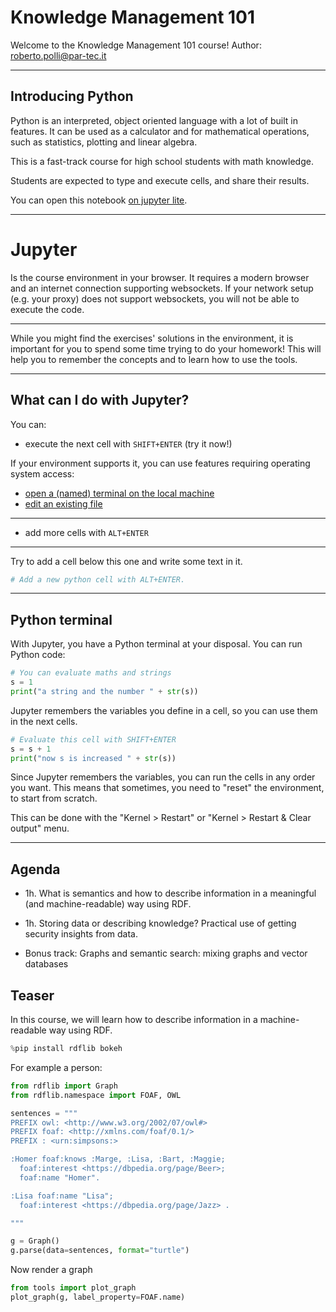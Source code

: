 # Knowledge Management 101

Welcome to the Knowledge Management 101 course!
Author: <roberto.polli@par-tec.it>

---

## Introducing Python

Python is an interpreted, object oriented language with
a lot of built in features.
It can be used as a calculator and for  mathematical operations,
such as statistics, plotting and linear algebra.

This is a fast-track course for high school students with math knowledge.

Students are expected to type and execute cells, and share their results.

You can open this notebook [on jupyter lite](https://jupyter.org/try-jupyter/lab/?fromURL=https://raw.githubusercontent.com/ioggstream/python-course/main/sparql-101/notebooks/00-teaser.ipynb).

---

# Jupyter

Is the course environment in your browser.
It requires a modern browser and an internet connection supporting
websockets. If your network setup (e.g. your proxy)
does not support websockets, you will not be able to
execute the code.

---

While you might find the exercises' solutions in the environment,
it is important for you to spend some time trying to do your homework!
This will help you to remember the concepts and to learn how to use the tools.

---

## What can I do with Jupyter?

You can:

- execute the next cell with `SHIFT+ENTER` (try it now!)

If your environment supports it, you can use features requiring
operating system access:

- [open a (named) terminal on the local machine](/terminals/example)
- [edit an existing file](/edit/notebooks/untitled.txt)

---

- add more cells with `ALT+ENTER`

----

Try to add a cell below this one and write some text in it.

```python
# Add a new python cell with ALT+ENTER.
```

---

## Python terminal

With Jupyter, you have a Python terminal at your disposal.
You can run Python code:

```python
# You can evaluate maths and strings
s = 1
print("a string and the number " + str(s))
```

Jupyter remembers the variables you define in a cell, so you can use them in the next cells.

```python
# Evaluate this cell with SHIFT+ENTER
s = s + 1
print("now s is increased " + str(s))
```

Since Jupyter remembers the variables, you can run the cells in any order you want.
This means that sometimes, you need to "reset" the environment, to start from scratch.

This can be done with the "Kernel > Restart" or "Kernel > Restart & Clear output" menu.

----

## Agenda

- 1h. What is semantics and how to describe information in a
  meaningful (and machine-readable) way using RDF.

- 1h. Storing data or describing knowledge?
  Practical use of getting security insights from data.

- Bonus track: Graphs and semantic search: mixing graphs and vector databases

## Teaser

In this course, we will learn how to describe information in a
machine-readable way using RDF.

```python
%pip install rdflib bokeh
```

For example a person:

```python
from rdflib import Graph
from rdflib.namespace import FOAF, OWL

sentences = """
PREFIX owl: <http://www.w3.org/2002/07/owl#>
PREFIX foaf: <http://xmlns.com/foaf/0.1/>
PREFIX : <urn:simpsons:>

:Homer foaf:knows :Marge, :Lisa, :Bart, :Maggie;
  foaf:interest <https://dbpedia.org/page/Beer>;
  foaf:name "Homer".

:Lisa foaf:name "Lisa";
  foaf:interest <https://dbpedia.org/page/Jazz> .

"""

g = Graph()
g.parse(data=sentences, format="turtle")
```

Now render a graph

```python
from tools import plot_graph
plot_graph(g, label_property=FOAF.name)
```
